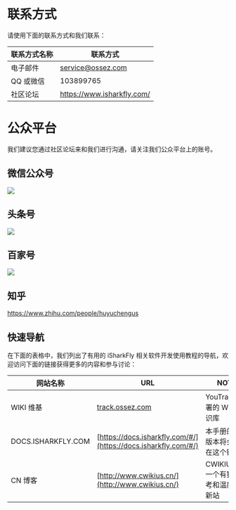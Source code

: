 # 联系方式

请使用下面的联系方式和我们联系：

| 联系方式名称 | 联系方式                                          |
|--------|-----------------------------------------------|
| 电子邮件   | [service@ossez.com](mailto:service@ossez.com) |
| QQ 或微信 | 103899765                                     |
| 社区论坛   | https://www.isharkfly.com/                    |

# 公众平台

我们建议您通过社区论坛来和我们进行沟通，请关注我们公众平台上的账号。

## 微信公众号

![](https://cdn.ossez.com/img/cwikius/cwikius-qr-wechat-search-w400.png )

## 头条号

![](https://cdn.ossez.com/img/cwikius/cwikus-qr-toutiao.png)

## 百家号

![](https://cdn.ossez.com/img/sharkfly/baidu/baidu-qr.jpg)

## 知乎

https://www.zhihu.com/people/huyuchengus

## 快速导航

在下面的表格中，我们列出了有用的 iSharkFly 相关软件开发使用教程的导航，欢迎访问下面的链接获得更多的内容和参与讨论：

| 网站名称               | URL                                                            | NOTE                      |
|--------------------|----------------------------------------------------------------|---------------------------|
| WIKI 维基            | [track.ossez.com](https://track.ossez.com/articles)            | YouTrack 部署的 WIKI 知识库     |
| DOCS.ISHARKFLY.COM | [https://docs.isharkfly.com/#/](https://docs.isharkfly.com/#/) | 本手册的编译版本将会部署在这个链接上        |
| CN 博客              | [http://www.cwikius.cn/](http://www.cwikius.cn/)               | CWIKIUS.CN 一个有独立思考和温度的清新站 |
